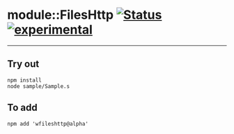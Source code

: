 
# module::FilesHttp  [![Status](https://github.com/Wandalen/wFilesHttp/workflows/Test/badge.svg)](https://github.com/Wandalen/wFilesHttp/actions?query=workflow%3ATest) [![experimental](https://img.shields.io/badge/stability-experimental-orange.svg)](https://github.com/emersion/stability-badges#experimental)

___

## Try out
```
npm install
node sample/Sample.s
```

## To add
```
npm add 'wfileshttp@alpha'
```

